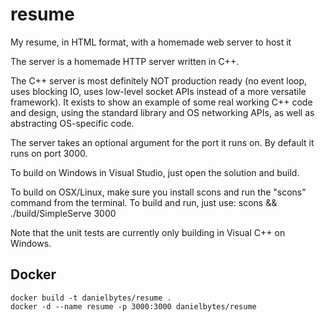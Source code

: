 # resume
My resume, in HTML format, with a homemade web server to host it

The server is a homemade HTTP server written in C++.

The C++ server is most definitely NOT production ready (no event loop, uses blocking IO, uses low-level socket APIs instead of a more versatile framework).  It exists to show an example of some real working C++ code and design, using the standard library and OS networking APIs, as well as abstracting OS-specific code.

The server takes an optional argument for the port it runs on.  By default it runs on port 3000.

To build on Windows in Visual Studio, just open the solution and build.

To build on OSX/Linux, make sure you install scons and run the "scons" command from the terminal. To build and run, just use: scons && ./build/SimpleServe 3000

Note that the unit tests are currently only building in Visual C++ on Windows.

## Docker

```
docker build -t danielbytes/resume .
docker -d --name resume -p 3000:3000 danielbytes/resume
```
